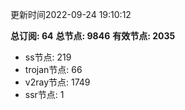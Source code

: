 更新时间2022-09-24 19:10:12

**总订阅: 64**
**总节点: 9846**
**有效节点: 2035**
- ss节点: 219
- trojan节点: 66
- v2ray节点: 1749
- ssr节点: 1
